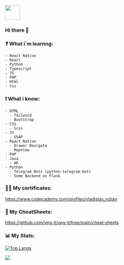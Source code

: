 <img src="https://hatscripts.github.io/circle-flags/flags/ua.svg" width="48">

### Hi there 👋

###  ❓ What i`m learnng: 
```
- React Native
- React
- Python
- Typescript
- JS
- PHP
- Html
- Css
```
### ❗ What i know: 
```
- HTML
  - Tailwind
  - Bootstrap
- CSS
  - Scss
- JS
  - GSAP
- React Native
  - Drawer Navigate
  - MapView
- PHP
- Java
  - AR
- Python
  - Telegram Bots (python-telegram-bot)
  - Some Backend on Flask
```

### 👨‍🎓 My certificates: 
https://www.codecademy.com/profiles/vladislav_ruban

### 📃 My CheatSheets:
https://github.com/veg-it/veg-it/tree/main/cheat-sheets

<!--
**veg-it/veg-it** is a ✨ _special_ ✨ repository because its `README.md` (this file) appears on your GitHub profile.

Here are some ideas to get you started:

- 🔭 I’m currently working on ...
- 🌱 I’m currently learning ...
- 👯 I’m looking to collaborate on ...
- 🤔 I’m looking for help with ...
- 💬 Ask me about ...
- 📫 How to reach me: ...
- 😄 Pronouns: ...
- ⚡ Fun fact: ...
-->

### 📊 My Stats: 
[![Top Langs](https://github-readme-stats.vercel.app/api/top-langs/?username=veg-it&hide_progress=false)](https://github.com/anuraghazra/github-readme-stats)

![](https://komarev.com/ghpvc/?username=veg-it&color=green)


